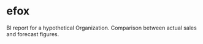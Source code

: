 # efox
BI report for a hypothetical Organization. Comparison between actual sales and forecast figures. 
